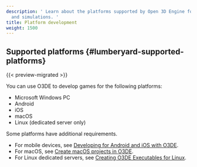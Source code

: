```yaml
---
description: ' Learn about the platforms supported by Open 3D Engine for developing games
  and simulations. '
title: Platform development
weight: 1500
---
```

## Supported platforms {#lumberyard-supported-platforms}

{{< preview-migrated >}}

You can use O3DE to develop games for the following platforms:
+ Microsoft Windows PC
+ Android
+ iOS
+ macOS
+ Linux \(dedicated server only\)

Some platforms have additional requirements\.
+ For mobile devices, see [Developing for Android and iOS with O3DE](/docs/user-guide/features/platforms/mobile-support.md)\.
+ For macOS, see [Create macOS projects in O3DE](/docs/userguide/macos/intro.md)\.
+ For Linux dedicated servers, see [Creating O3DE Executables for Linux](/docs/userguide/linux/intro.md)\.
